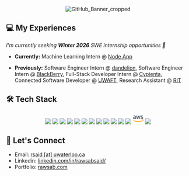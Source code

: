 <p align="center">
<img width="1762" height="240" alt="GitHub_Banner_cropped" src="https://github.com/user-attachments/assets/9265e229-1325-44e9-a5ff-7c475e719912" />
</p>


## 💻 My Experiences

_I'm currently seeking **Winter 2026** SWE internship opportunities 🔭_

- **Currently:** Machine Learning Intern @ [Node App](https://node-app.com/)

- **Previously:** Software Engineer Intern @ [dandelion](https://dandelionnet.io/), Software Engineer Intern @ [BlackBerry](https://www.blackberry.com/us/en), Full-Stack Developer Intern @ [Cypienta](https://cypienta.com/), Connected Software Developer @ [UWAFT](https://www.uwaft.ca/), Research Assistant @ [RIT](https://www.rit.edu/)

## 🛠️ Tech Stack

<p align="center">
  <img src="https://cdn.jsdelivr.net/gh/devicons/devicon/icons/python/python-original.svg" height="30" /> <!-- Python -->
  <img src="https://cdn.jsdelivr.net/gh/devicons/devicon/icons/csharp/csharp-original.svg" height="30" /> <!-- C# -->
  <img src="https://cdn.jsdelivr.net/gh/devicons/devicon/icons/cplusplus/cplusplus-original.svg" height="30" /> <!-- C++ -->
  <img src="https://cdn.jsdelivr.net/gh/devicons/devicon/icons/go/go-original.svg" height="30" /> <!-- Go -->
  <img src="https://cdn.jsdelivr.net/gh/devicons/devicon/icons/java/java-original.svg" height="30" /> <!-- Java -->
<!--   <img src="https://cdn.jsdelivr.net/gh/devicons/devicon/icons/swift/swift-original.svg" height="30" /> <!-- Swift -->
  <img src="https://cdn.jsdelivr.net/gh/devicons/devicon/icons/react/react-original.svg" height="30" /> <!-- React -->
  <img src="https://cdn.jsdelivr.net/gh/devicons/devicon/icons/nextjs/nextjs-original.svg" height="30" /> <!-- NextJS -->
  <img src="https://cdn.jsdelivr.net/gh/devicons/devicon/icons/nodejs/nodejs-original.svg" height="30" />  <!-- NodeJS -->
  <img src="https://cdn.jsdelivr.net/gh/devicons/devicon/icons/django/django-plain.svg" height="30" /> <!-- Django -->
  <img src="https://cdn.jsdelivr.net/gh/devicons/devicon/icons/dot-net/dot-net-original.svg" height="30" /> <!-- .NET -->
  <img src="https://cdn.jsdelivr.net/gh/devicons/devicon/icons/docker/docker-original.svg" height="30" /> <!-- Docker -->
  <img src="https://cdn.jsdelivr.net/gh/devicons/devicon/icons/kubernetes/kubernetes-plain.svg" height="30" /> <!-- Kubernetes -->
  <img src="https://raw.githubusercontent.com/devicons/devicon/master/icons/amazonwebservices/amazonwebservices-original-wordmark.svg" height="30" /> <!-- AWS -->
  <img src="https://cdn.jsdelivr.net/gh/devicons/devicon/icons/googlecloud/googlecloud-original.svg" height="30" /> <!-- GCP -->
</p>

<!--
## 👨‍🎓 Education

**University of Waterloo,** Bachelor of Software Engineering (BSE); _Graduation: April 2027_
-->

## 🤝 Let's Connect 

- Email: [rsaid [at] uwaterloo.ca](mailto:rsaid@uwaterloo.ca)
- Linkedin: [linkedin.com/in/rawsabsaid/](https://www.linkedin.com/in/rawsabsaid/)
- Portfolio: [rawsab.com](https://rawsab.com/)

<!--
**rawsab/rawsab** is a ✨ _special_ ✨ repository because its `README.md` (this file) appears on your GitHub profile.

Here are some ideas to get you started:

- 🔭 I’m currently working on ...
- 🌱 I’m currently learning ...
- 👯 I’m looking to collaborate on ...
- 🤔 I’m looking for help with ...
- 💬 Ask me about ...
- 📫 How to reach me: ...
- 😄 Pronouns: ...
- ⚡ Fun fact: ...
-->
